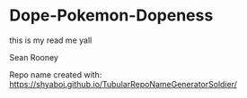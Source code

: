 # Dope-Pokemon-Dopeness

this is my read me yall




Sean Rooney



















Repo name created with: https://shyaboi.github.io/TubularRepoNameGeneratorSoldier/
